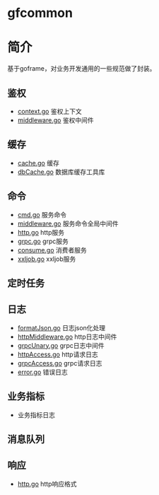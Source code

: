 # gfcommon

# 简介

基于goframe，对业务开发通用的一些规范做了封装。

## 鉴权

- [context.go](auth%2Fcontext.go) 鉴权上下文
- [middleware.go](auth%2Fmiddleware.go) 鉴权中间件

## 缓存

- [cache.go](cache%2Fcache.go) 缓存
- [dbCache.go](cache%2FdbCache.go) 数据库缓存工具库

## 命令

- [cmd.go](cmd%2Fcmd.go) 服务命令
- [middleware.go](cmd%2Fmiddleware.go) 服务命令全局中间件
- [http.go](cmd%2Fhttp.go) http服务
- [grpc.go](cmd%2Fgrpc.go) grpc服务
- [consume.go](cmd%2Fconsume.go) 消费者服务
- [xxljob.go](cmd%2Fxxljob.go) xxljob服务

## 定时任务

## 日志

- [formatJson.go](logging%2FformatJson.go) 日志json化处理
- [httpMiddleware.go](logging%2FhttpMiddleware.go) http日志中间件
- [grpcUnary.go](logging%2FgrpcUnary.go) grpc日志中间件
- [httpAccess.go](logging%2FhttpAccess.go) http请求日志
- [grpcAccess.go](logging%2FgrpcAccess.go) grpc请求日志
- [error.go](logging%2Ferror.go) 错误日志

## 业务指标

- 业务指标日志

## 消息队列

## 响应

- [http.go](response%2Fhttp.go) http响应格式

